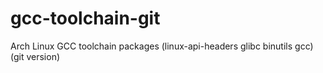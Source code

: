 # gcc-toolchain-git

Arch Linux GCC toolchain packages (linux-api-headers glibc binutils gcc)(git version)
